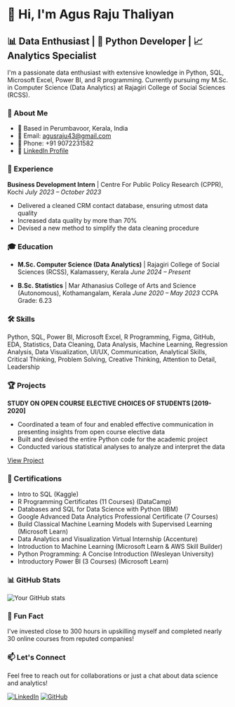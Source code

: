 # 👋 Hi, I'm Agus Raju Thaliyan

## 📊 Data Enthusiast | 🐍 Python Developer | 📈 Analytics Specialist

I'm a passionate data enthusiast with extensive knowledge in Python, SQL, Microsoft Excel, Power BI, and R programming. Currently pursuing my M.Sc. in Computer Science (Data Analytics) at Rajagiri College of Social Sciences (RCSS).

### 🚀 About Me

- 📍 Based in Perumbavoor, Kerala, India
- 📧 Email: agusraju43@gmail.com
- 📱 Phone: +91 9072231582
- 🔗 [LinkedIn Profile](https://www.linkedin.com/in/agusrajuthaliyan/)

### 💼 Experience

**Business Development Intern** | Centre For Public Policy Research (CPPR), Kochi
*July 2023 – October 2023*
- Delivered a cleaned CRM contact database, ensuring utmost data quality
- Increased data quality by more than 70%
- Devised a new method to simplify the data cleaning procedure

### 🎓 Education

- **M.Sc. Computer Science (Data Analytics)** | Rajagiri College of Social Sciences (RCSS), Kalamassery, Kerala
  *June 2024 – Present*

- **B.Sc. Statistics** | Mar Athanasius College of Arts and Science (Autonomous), Kothamangalam, Kerala
  *June 2020 – May 2023*
  CCPA Grade: 6.23

### 🛠️ Skills

Python, SQL, Power BI, Microsoft Excel, R Programming, Figma, GitHub, EDA, Statistics, Data Cleaning, Data Analysis, Machine Learning, Regression Analysis, Data Visualization, UI/UX, Communication, Analytical Skills, Critical Thinking, Problem Solving, Creative Thinking, Attention to Detail, Leadership

### 🏆 Projects

**STUDY ON OPEN COURSE ELECTIVE CHOICES OF STUDENTS [2019-2020]**
- Coordinated a team of four and enabled effective communication in presenting insights from open course elective data
- Built and devised the entire Python code for the academic project
- Conducted various statistical analyses to analyze and interpret the data

[View Project](https://github.com/agusrajuthaliyan/Open-Course-Data-Analysis-Project)

### 📜 Certifications

- Intro to SQL (Kaggle)
- R Programming Certificates (11 Courses) (DataCamp)
- Databases and SQL for Data Science with Python (IBM)
- Google Advanced Data Analytics Professional Certificate (7 Courses)
- Build Classical Machine Learning Models with Supervised Learning (Microsoft Learn)
- Data Analytics and Visualization Virtual Internship (Accenture)
- Introduction to Machine Learning (Microsoft Learn & AWS Skill Builder)
- Python Programming: A Concise Introduction (Wesleyan University)
- Introductory Power BI (3 Courses) (Microsoft Learn)

### 📊 GitHub Stats

![Your GitHub stats](https://github-readme-stats.vercel.app/api?username=agusrajuthaliyan&show_icons=true&theme=radical)

### 🌟 Fun Fact

I've invested close to 300 hours in upskilling myself and completed nearly 30 online courses from reputed companies!

### 📫 Let's Connect

Feel free to reach out for collaborations or just a chat about data science and analytics!

[![LinkedIn](https://img.shields.io/badge/-LinkedIn-blue?style=flat-square&logo=Linkedin&logoColor=white&link=https://www.linkedin.com/in/agusrajuthaliyan/)](https://www.linkedin.com/in/agusrajuthaliyan/)
[![GitHub](https://img.shields.io/badge/-GitHub-181717?style=flat-square&logo=github&link=https://github.com/agusrajuthaliyan)](https://github.com/agusrajuthaliyan)